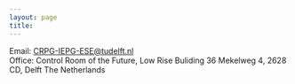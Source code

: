 ```yaml
---
layout: page
title: 
---
```




Email: CRPG-IEPG-ESE@tudelft.nl
<br/>
Office: 
Control Room of the Future,
Low Rise Buliding 36
Mekelweg 4, 2628 CD, Delft
The Netherlands
